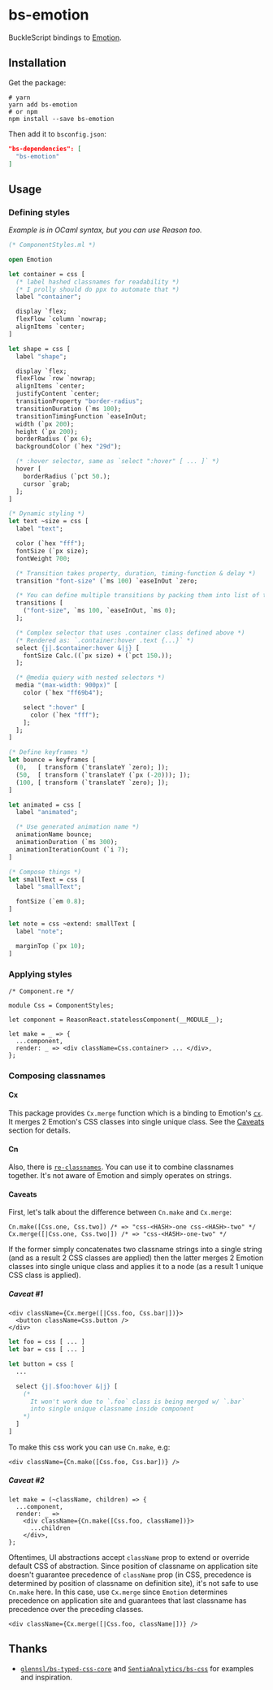 # bs-emotion

BuckleScript bindings to [Emotion](https://emotion.sh).

## Installation
Get the package:

```shell
# yarn
yarn add bs-emotion
# or npm
npm install --save bs-emotion
```

Then add it to `bsconfig.json`:

```json
"bs-dependencies": [
  "bs-emotion"
]
```

## Usage

### Defining styles

_Example is in OCaml syntax, but you can use Reason too._

```ocaml
(* ComponentStyles.ml *)

open Emotion

let container = css [
  (* label hashed classnames for readability *)
  (* I prolly should do ppx to automate that *)
  label "container";

  display `flex;
  flexFlow `column `nowrap;
  alignItems `center;
]

let shape = css [
  label "shape";

  display `flex;
  flexFlow `row `nowrap;
  alignItems `center;
  justifyContent `center;
  transitionProperty "border-radius";
  transitionDuration (`ms 100);
  transitionTimingFunction `easeInOut;
  width (`px 200);
  height (`px 200);
  borderRadius (`px 6);
  backgroundColor (`hex "29d");

  (* :hover selector, same as `select ":hover" [ ... ]` *)
  hover [
    borderRadius (`pct 50.);
    cursor `grab;
  ];
]

(* Dynamic styling *)
let text ~size = css [
  label "text";

  color (`hex "fff");
  fontSize (`px size);
  fontWeight 700;

  (* Transition takes property, duration, timing-function & delay *)
  transition "font-size" (`ms 100) `easeInOut `zero;

  (* You can define multiple transitions by packing them into list of tuples *)
  transitions [
    ("font-size", `ms 100, `easeInOut, `ms 0);
  ];

  (* Complex selector that uses .container class defined above *)
  (* Rendered as: `.container:hover .text {...}` *)
  select {j|.$container:hover &|j} [
    fontSize Calc.((`px size) + (`pct 150.));
  ];

  (* @media quiery with nested selectors *)
  media "(max-width: 900px)" [
    color (`hex "ff69b4");

    select ":hover" [
      color (`hex "fff");
    ];
  ];
]

(* Define keyframes *)
let bounce = keyframes [
  (0,   [ transform (`translateY `zero); ]);
  (50,  [ transform (`translateY (`px (-20))); ]);
  (100, [ transform (`translateY `zero); ]);
]

let animated = css [
  label "animated";

  (* Use generated animation name *)
  animationName bounce;
  animationDuration (`ms 300);
  animationIterationCount (`i 7);
]

(* Compose things *)
let smallText = css [
  label "smallText";

  fontSize (`em 0.8);
]

let note = css ~extend: smallText [
  label "note";

  marginTop (`px 10);
]
```

### Applying styles
```reason
/* Component.re */

module Css = ComponentStyles;

let component = ReasonReact.statelessComponent(__MODULE__);

let make = _ => {
  ...component,
  render: _ => <div className=Css.container> ... </div>,
};
```

### Composing classnames

#### Cx
This package provides `Cx.merge` function which is a binding to Emotion's [`cx`](https://emotion.sh/docs/cx). It merges 2 Emotion's CSS classes into single unique class. See the [Caveats](#caveats) section for details.

#### Cn
Also, there is [`re-classnames`](https://github.com/alexfedoseev/re-classnames). You can use it to combine classnames together. It's not aware of Emotion and simply operates on strings.

#### Caveats
First, let's talk about the difference between `Cn.make` and `Cx.merge`:

```reason
Cn.make([Css.one, Css.two]) /* => "css-<HASH>-one css-<HASH>-two" */
Cx.merge([|Css.one, Css.two|]) /* => "css-<HASH>-one-two" */
```

If the former simply concatenates two classname strings into a single string (and as a result 2 CSS classes are applied) then the latter merges 2 Emotion classes into single unique class and applies it to a node (as a result 1 unique CSS class is applied).

##### Caveat #1

```reason
<div className={Cx.merge([|Css.foo, Css.bar|])}>
  <button className=Css.button />
</div>
```

```ocaml
let foo = css [ ... ]
let bar = css [ ... ]

let button = css [
  ...

  select {j|.$foo:hover &|j} [
    (*
      It won't work due to `.foo` class is being merged w/ `.bar`
      into single unique classname inside component
    *)
  ]
]
```

To make this css work you can use `Cn.make`, e.g:

```reason
<div className={Cn.make([Css.foo, Css.bar])} />
```

##### Caveat #2

```reason
let make = (~className, children) => {
  ...component,
  render: _ =>
    <div className={Cn.make([Css.foo, className])}>
      ...children
    </div>,
};
```

Oftentimes, UI abstractions accept `className` prop to extend or override default CSS of abstraction. Since position of classname on application site doesn't guarantee precedence of `className` prop (in CSS, precedence is determined by position of classname on definition site), it's not safe to use `Cn.make` here. In this case, use `Cx.merge` since `Emotion` determines precedence on application site and guarantees that last classname has precedence over the preceding classes.

```reason
<div className={Cx.merge([|Css.foo, className|])} />
```

## Thanks
- [`glennsl/bs-typed-css-core`](https://github.com/glennsl/bs-typed-css-core) and [`SentiaAnalytics/bs-css`](https://github.com/SentiaAnalytics/bs-css) for examples and inspiration.
